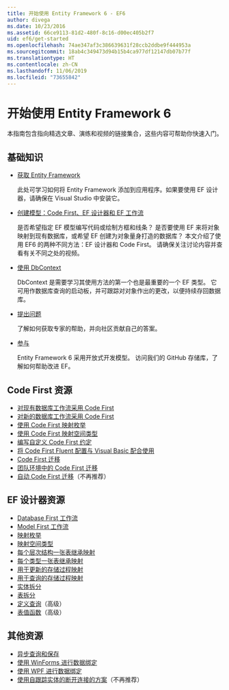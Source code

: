 ```yaml
---
title: 开始使用 Entity Framework 6 - EF6
author: divega
ms.date: 10/23/2016
ms.assetid: 66ce9113-81d2-480f-8c16-d00ec405b2f7
uid: ef6/get-started
ms.openlocfilehash: 74ae347af3c386639631f28ccb2ddbe9f444953a
ms.sourcegitcommit: 18ab4c349473d94b15b4ca977df12147db07b77f
ms.translationtype: HT
ms.contentlocale: zh-CN
ms.lasthandoff: 11/06/2019
ms.locfileid: "73655842"
---
```

# <a name="get-started-with-entity-framework-6"></a>开始使用 Entity Framework 6

本指南包含指向精选文章、演练和视频的链接集合，这些内容可帮助你快速入门。

## <a name="fundamentals"></a>基础知识

* [获取 Entity Framework](~/ef6/fundamentals/install.md)

  此处可学习如何将 Entity Framework 添加到应用程序。如果要使用 EF 设计器，请确保在 Visual Studio 中安装它。

* [创建模型：Code First、EF 设计器和 EF 工作流](~/ef6/modeling/index.md)

  是否希望指定 EF 模型编写代码或绘制方框和线条？
是否要使用 EF 来将对象映射到现有数据库，或希望 EF 创建为对象量身打造的数据库？
本文介绍了使用 EF6 的两种不同方法：EF 设计器和 Code First。
请确保关注讨论内容并查看有关不同之处的视频。

* [使用 DbContext](~/ef6/fundamentals/working-with-dbcontext.md)

  DbContext 是需要学习其使用方法的第一个也是最重要的一个 EF 类型。 它可用作数据库查询的启动板，并可跟踪对对象作出的更改，以便持续存回数据库。

* [提出问题](~/ef6/resources/get-help.md)

  了解如何获取专家的帮助，并向社区贡献自己的答案。

* [参与](https://github.com/aspnet/EntityFramework6/)

  Entity Framework 6 采用开放式开发模型。 访问我们的 GitHub 存储库，了解如何帮助改进 EF。

## <a name="code-first-resources"></a>Code First 资源

  - [对现有数据库工作流采用 Code First](~/ef6/modeling/code-first/workflows/existing-database.md)
  - [对新的数据库工作流采用 Code First](~/ef6/modeling/code-first/workflows/new-database.md)
  - [使用 Code First 映射枚举](~/ef6/modeling/code-first/data-types/enums.md)
  - [使用 Code First 映射空间类型](~/ef6/modeling/code-first/data-types/spatial.md)
  - [编写自定义 Code First 约定](~/ef6/modeling/code-first/conventions/custom.md)
  - [将 Code First Fluent 配置与 Visual Basic 配合使用](~/ef6/modeling/code-first/fluent/vb.md)
  - [Code First 迁移](~/ef6/modeling/code-first/migrations/index.md)
  - [团队环境中的 Code First 迁移](~/ef6/modeling/code-first/migrations/teams.md)
  - [自动 Code First 迁移](~/ef6/modeling/code-first/migrations/automatic.md)（不再推荐）

## <a name="ef-designer-resources"></a>EF 设计器资源
  - [Database First 工作流](~/ef6/modeling/designer/workflows/database-first.md)
  - [Model First 工作流](~/ef6/modeling/designer/workflows/model-first.md)
  - [映射枚举](~/ef6/modeling/designer/data-types/enums.md)
  - [映射空间类型](~/ef6/modeling/designer/data-types/spatial.md)
  - [每个层次结构一张表继承映射](~/ef6/modeling/designer/inheritance/tph.md)
  - [每个类型一张表继承映射](~/ef6/modeling/designer/inheritance/tpt.md)
  - [用于更新的存储过程映射](~/ef6/modeling/designer/stored-procedures/cud.md)
  - [用于查询的存储过程映射](~/ef6/modeling/designer/stored-procedures/query.md)
  - [实体拆分](~/ef6/modeling/designer/entity-splitting.md)
  - [表拆分](~/ef6/modeling/designer/table-splitting.md)
  - [定义查询](~/ef6/modeling/designer/advanced/defining-query.md)（高级）
  - [表值函数](~/ef6/modeling/designer/advanced/tvfs.md)（高级）

## <a name="other-resources"></a>其他资源
  - [异步查询和保存](~/ef6/fundamentals/async.md)
  - [使用 WinForms 进行数据绑定](~/ef6/fundamentals/databinding/winforms.md)
  - [使用 WPF 进行数据绑定](~/ef6/fundamentals/databinding/wpf.md)
  - [使用自跟踪实体的断开连接的方案](~/ef6/fundamentals/disconnected-entities/self-tracking-entities/walkthrough.md)（不再推荐）
